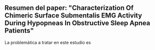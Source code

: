 ## Resumen del paper: "Characterization Of Chimeric Surface Submentalis EMG Activity During Hypopneas In Obstructive Sleep Apnea Patients"

La problemática a tratar en este estudio es
